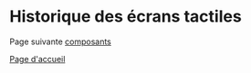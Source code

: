 # Historique des écrans tactiles




Page suivante [composants](Composants.md)

[Page d'accueil](Pagedaccueil.md)
